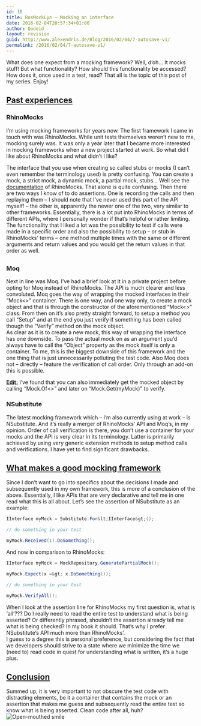 ```yaml
---
id: 18
title: RosMockLyn – Mocking an interface
date: 2016-02-04T20:57:34+01:00
author: Qudeid
layout: revision
guid: http://www.alexendris.de/Blog/2016/02/04/7-autosave-v1/
permalink: /2016/02/04/7-autosave-v1/
---
```

What does one expect from a mocking framework? Well, d’oh… It mocks stuff! But what functionality? How should this functionality be accessed? How does it, once used in a test, read? That all is the topic of this post of my series. Enjoy!

## <u>Past experiences</u>

### RhinoMocks

I’m using mocking frameworks for years now. The first framework I came in touch with was RhinoMocks. While unit tests themselves weren’t new to me, mocking surely was. It was only a year later that I became more interested in mocking frameworks when a new project started at work. So what did I like about RhinoMocks and what didn’t I like?

The interface that you use when creating so called stubs or mocks (I can’t even remember the terminology used) is pretty confusing. You can create a mock, a strict mock, a dynamic mock, a partial mock, stubs… Well see the [documentation](http://www.ayende.com/wiki/%28X%281%29S%28oi2wnukbxzv3tklgolfwaods%29%29/Rhino+Mocks.ashx) of RhinoMocks. That alone is quite confusing. Then there are two ways I know of to do assertions. One is recording the calls and then replaying them – I should note that I’ve never used this part of the API myself! – the other is, apparently the newer one of the two, very similar to other frameworks. Essentially, there is a lot put into RhinoMocks in terms of different APIs, where I personally wonder if that’s helpful or rather limiting.  
The functionality that I liked a lot was the possibility to test if calls were made in a specific order and also the possibility to setup – or stub in RhinoMocks’ terms – one method multiple times with the same or different arguments and return values and you would get the return values in that order as well. 

## 

### Moq

Next in line was Moq. I’ve had a brief look at it in a private project before opting for Moq instead of RhinoMocks. The API is much clearer and less convoluted. Moq goes the way of wrapping the mocked interfaces in their “Mock<>” container. There is one way, and one way only, to create a mock object and that is through the constructor of the aforementioned “Mock<>” class. From then on it’s also pretty straight forward, to setup a method you call “Setup” and at the end you just verify if something has been called though the “Verify” method on the mock object.  
As clear as it is to create a new mock, this way of wrapping the interface has one downside. To pass the actual mock on as an argument you’d always have to call the “Object” property as the mock itself is only a container. To me, this is the biggest downside of this framework and the one thing that is just unnecessarily polluting the test code. Also Moq does not – directly – feature the verification of call order. Only through an add-on this is possible.

<span style="text-decoration: underline;"><span style="font-weight: bold;">Edit:</span></span> I&#8217;ve found that you can also immediately get the mocked object by calling &#8220;Mock.Of<>&#8221; and later on &#8220;Mock.Get(myMock)&#8221; to verify.

### NSubstitute

The latest mocking framework which – I’m also currently using at work – is NSubstitute. And it’s really a merger of RhinoMocks’ API and Moq’s, in my opinion. Order of call verification is there, you don’t use a container for your mocks and the API is very clear in its terminology. Latter is primarily achieved by using very generic extension methods to setup method calls and verifications. I have yet to find significant drawbacks.

## <u>What makes a good mocking framework</u>

Since I don’t want to go into specifics about the decisions I made and subsequently used in my own framework, this is more of a conclusion of the above. Essentially, I like APIs that are very declarative and tell me in one read what this is all about. Let’s see the assertion of NSubstitute as an example:

```csharp
IInterface myMock = Substitute.For&lt;IInterface&gt;();

// do something in your test

myMock.Received(1).DoSomething();
```

And now in comparison to RhinoMocks:

```csharp
IInterface myMock = MockRepository.GeneratePartialMock();

myMock.Expect(x =&gt; x.DoSomething());

// do something in your test

myMock.VerifyAll();
```

When I look at the assertion line for RhinoMocks my first question is, what is ‘all’??? Do I really need to read the entire test to understand what is being asserted? Or differently phrased, shouldn’t the assertion already tell me what is being checked? In my book it should. That’s why I prefer NSubstitute’s API much more than RhinoMocks’.  
I guess to a degree this is personal preference, but considering the fact that we developers should strive to a state where we minimize the time we (need to) read code in quest for understanding what is written, it’s a huge plus.

## <u>Conclusion</u>

Summed up, it is very important to not obscure the test code with distracting elements, be it a container that contains the mock or an assertion that makes me guess and subsequently read the entire test so know what is being asserted. Clean code after all, huh?<img class="wlEmoticon wlEmoticon-openmouthedsmile" style="border-top-style: none; border-bottom-style: none; border-right-style: none; border-left-style: none" alt="Open-mouthed smile" src="http://blog.alexendris.com/image.axd?picture=wlEmoticon-openmouthedsmile.png" />